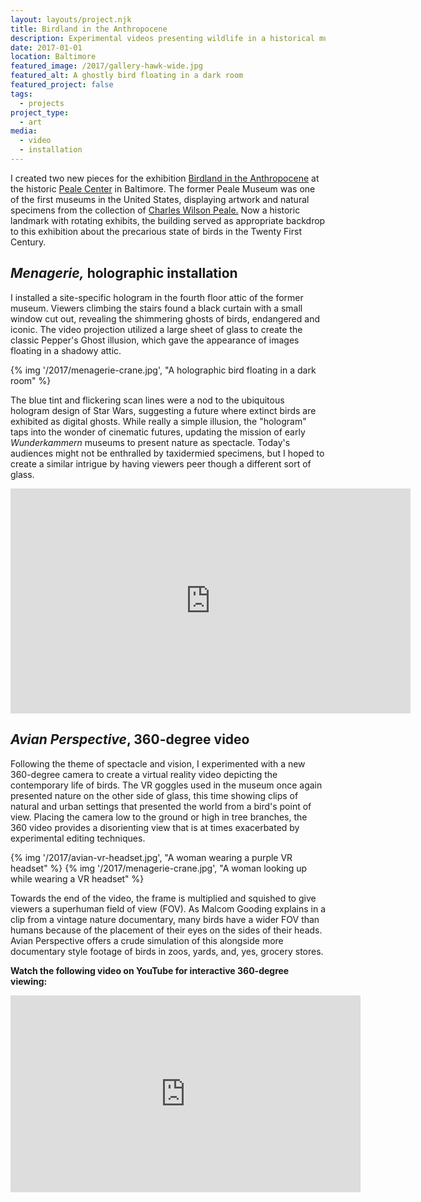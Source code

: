 ```yaml
---
layout: layouts/project.njk
title: Birdland in the Anthropocene
description: Experimental videos presenting wildlife in a historical museum.
date: 2017-01-01
location: Baltimore
featured_image: /2017/gallery-hawk-wide.jpg
featured_alt: A ghostly bird floating in a dark room
featured_project: false
tags: 
  - projects
project_type: 
  - art
media:
  - video
  - installation
---
```


I created two new pieces for the exhibition [Birdland in the Anthropocene](https://www.thepealecenter.org/birdland-and-the-anthropocene/) at the historic [Peale Center](https://www.thepealecenter.org/) in Baltimore. The former Peale Museum was one of the first museums in the United States, displaying artwork and natural specimens from the collection of [Charles Wilson Peale.](https://en.wikipedia.org/wiki/Charles_Willson_Peale) Now a historic landmark with rotating exhibits, the building served as appropriate backdrop to this exhibition about the precarious state of birds in the Twenty First Century.

## _Menagerie,_ holographic installation

I installed a site-specific hologram in the fourth floor attic of the former museum. Viewers climbing the stairs found a black curtain with a small window cut out, revealing the shimmering ghosts of birds, endangered and iconic. The video projection utilized a large sheet of glass to create the classic Pepper's Ghost illusion, which gave the appearance of images floating in a shadowy attic.

{% img '/2017/menagerie-crane.jpg', "A holographic bird floating in a dark room" %}


The blue tint and flickering scan lines were a nod to the ubiquitous hologram design of Star Wars, suggesting a future where extinct birds are exhibited as digital ghosts. While really a simple illusion, the "hologram" taps into the wonder of cinematic futures, updating the mission of early _Wunderkammern_ museums to present nature as spectacle. Today's audiences might not be enthralled by taxidermied specimens, but I hoped to create a similar intrigue by having viewers peer though a different sort of glass.

<iframe src="https://player.vimeo.com/video/240599591?h=663ba70a22" width="640" height="360" frameborder="0" allow="autoplay; fullscreen; picture-in-picture" allowfullscreen></iframe>

## _Avian Perspective_, 360-degree video

Following the theme of spectacle and vision, I experimented with a new 360-degree camera to create a virtual reality video depicting the contemporary life of birds. The VR goggles used in the museum once again presented nature on the other side of glass, this time showing clips of natural and urban settings that presented the world from a bird's point of view. Placing the camera low to the ground or high in tree branches, the 360 video provides a disorienting view that is at times exacerbated by experimental editing techniques.


<div class="gallery duo">
  {% img '/2017/avian-vr-headset.jpg', "A woman wearing a purple VR headset" %}
  {% img '/2017/menagerie-crane.jpg', "A woman looking up while wearing a VR headset" %}
</div>

Towards the end of the video, the frame is multiplied and squished to give viewers a superhuman field of view (FOV). As Malcom Gooding explains in a clip from a vintage nature documentary, many birds have a wider FOV than humans because of the placement of their eyes on the sides of their heads. Avian Perspective offers a crude simulation of this alongside more documentary style footage of birds in zoos, yards, and, yes, grocery stores.

**Watch the following video on YouTube for interactive 360-degree viewing:**

<iframe width="560" height="315" src="https://www.youtube.com/embed/UeTqQenpoeo" title="YouTube video player" frameborder="0" allow="accelerometer; autoplay; clipboard-write; encrypted-media; gyroscope; picture-in-picture" allowfullscreen></iframe>


